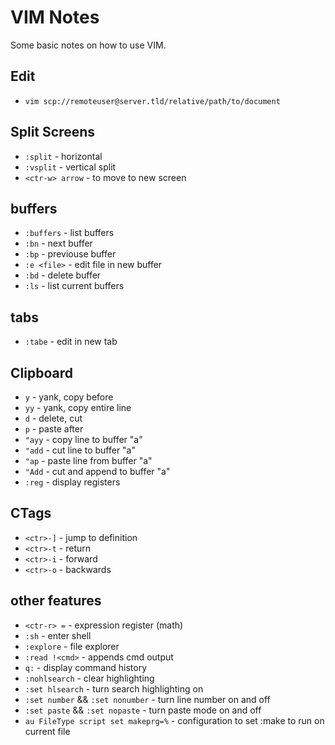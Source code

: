 # VIM Notes #
Some basic notes on how to use VIM.

## Edit ##
* `vim scp://remoteuser@server.tld/relative/path/to/document`

## Split Screens ##
* `:split` - horizontal
* `:vsplit` - vertical split
* `<ctr-w> arrow` - to move to new screen

## buffers ##
* `:buffers` - list buffers
* `:bn` - next buffer
* `:bp` - previouse buffer
* `:e <file>` - edit file in new buffer
* `:bd` - delete buffer
* `:ls` - list current buffers

## tabs ##
* `:tabe` - edit in new tab

## Clipboard ##
* `y` - yank, copy before
* `yy` - yank, copy entire line
* `d` - delete, cut
* `p` - paste after
* `"ayy` - copy line to buffer "a"
* `"add` - cut line to buffer "a"
* `"ap` - paste line from buffer "a"
* `"Add` - cut and append to buffer "a"
* `:reg` - display registers

## CTags ##
* `<ctr>-]` - jump to definition
* `<ctr>-t` - return
* `<ctr>-i` - forward
* `<ctr>-o` - backwards

## other features ##
* `<ctr-r> =` - expression register (math)
* `:sh` - enter shell
* `:explore` - file explorer
* `:read !<cmd>` - appends cmd output
* `q:` - display command history
* `:nohlsearch` - clear highlighting
* `:set hlsearch` - turn search highlighting on
* `:set number` && `:set nonumber` - turn line number on and off
* `:set paste` && `:set nopaste` - turn paste mode on and off
* `au FileType script set makeprg=%` - configuration to set :make to run on current file

